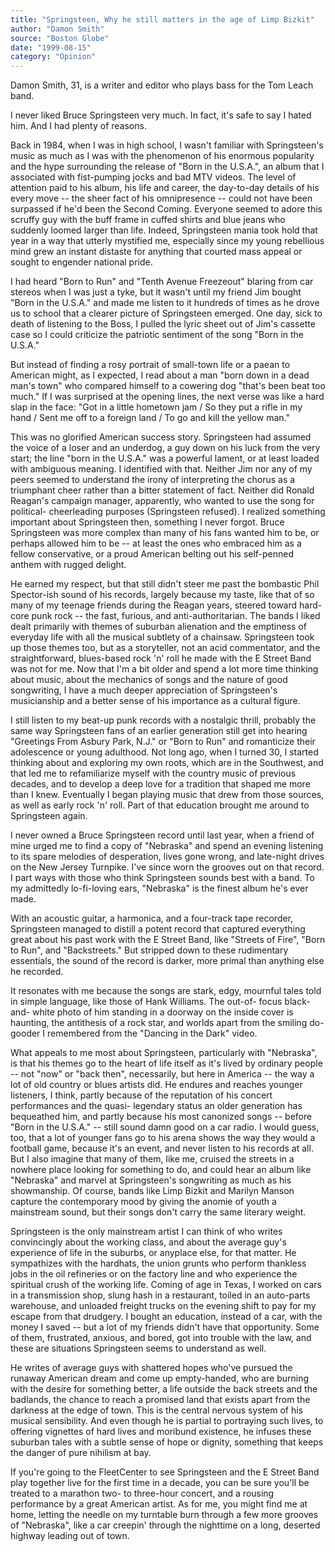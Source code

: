 ```yaml
---
title: "Springsteen, Why he still matters in the age of Limp Bizkit"
author: "Damon Smith"
source: "Boston Globe"
date: "1999-08-15"
category: "Opinion"
---
```


Damon Smith, 31, is a writer and editor who plays bass for the Tom Leach band.

I never liked Bruce Springsteen very much. In fact, it's safe to say I hated him. And I had plenty of reasons.

Back in 1984, when I was in high school, I wasn't familiar with Springsteen's music as much as I was with the phenomenon of his enormous popularity and the hype surrounding the release of "Born in the U.S.A.", an album that I associated with fist-pumping jocks and bad MTV videos. The level of attention paid to his album, his life and career, the day-to-day details of his every move -- the sheer fact of his omnipresence -- could not have been surpassed if he'd been the Second Coming. Everyone seemed to adore this scruffy guy with the buff frame in cuffed shirts and blue jeans who suddenly loomed larger than life. Indeed, Springsteen mania took hold that year in a way that utterly mystified me, especially since my young rebellious mind grew an instant distaste for anything that courted mass appeal or sought to engender national pride.

I had heard "Born to Run" and "Tenth Avenue Freezeout" blaring from car stereos when I was just a tyke, but it wasn't until my friend Jim bought "Born in the U.S.A." and made me listen to it hundreds of times as he drove us to school that a clearer picture of Springsteen emerged. One day, sick to death of listening to the Boss, I pulled the lyric sheet out of Jim's cassette case so I could criticize the patriotic sentiment of the song "Born in the U.S.A."

But instead of finding a rosy portrait of small-town life or a paean to American might, as I expected, I read about a man "born down in a dead man's town" who compared himself to a cowering dog "that's been beat too much." If I was surprised at the opening lines, the next verse was like a hard slap in the face: "Got in a little hometown jam / So they put a rifle in my hand / Sent me off to a foreign land / To go and kill the yellow man."

This was no glorified American success story. Springsteen had assumed the voice of a loser and an underdog, a guy down on his luck from the very start; the line "born in the U.S.A." was a powerful lament, or at least loaded with ambiguous meaning. I identified with that. Neither Jim nor any of my peers seemed to understand the irony of interpreting the chorus as a triumphant cheer rather than a bitter statement of fact. Neither did Ronald Reagan's campaign manager, apparently, who wanted to use the song for political- cheerleading purposes (Springsteen refused). I realized something important about Springsteen then, something I never forgot. Bruce Springsteen was more complex than many of his fans wanted him to be, or perhaps allowed him to be -- at least the ones who embraced him as a fellow conservative, or a proud American belting out his self-penned anthem with rugged delight.

He earned my respect, but that still didn't steer me past the bombastic Phil Spector-ish sound of his records, largely because my taste, like that of so many of my teenage friends during the Reagan years, steered toward hard-core punk rock -- the fast, furious, and anti-authoritarian. The bands I liked dealt primarily with themes of suburban alienation and the emptiness of everyday life with all the musical subtlety of a chainsaw. Springsteen took up those themes too, but as a storyteller, not an acid commentator, and the straightforward, blues-based rock 'n' roll he made with the E Street Band was not for me. Now that I'm a bit older and spend a lot more time thinking about music, about the mechanics of songs and the nature of good songwriting, I have a much deeper appreciation of Springsteen's musicianship and a better sense of his importance as a cultural figure.

I still listen to my beat-up punk records with a nostalgic thrill, probably the same way Springsteen fans of an earlier generation still get into hearing "Greetings From Asbury Park, N.J." or "Born to Run" and romanticize their adolescence or young adulthood. Not long ago, when I turned 30, I started thinking about and exploring my own roots, which are in the Southwest, and that led me to refamiliarize myself with the country music of previous decades, and to develop a deep love for a tradition that shaped me more than I knew. Eventually I began playing music that drew from those sources, as well as early rock 'n' roll. Part of that education brought me around to Springsteen again.

I never owned a Bruce Springsteen record until last year, when a friend of mine urged me to find a copy of "Nebraska" and spend an evening listening to its spare melodies of desperation, lives gone wrong, and late-night drives on the New Jersey Turnpike. I've since worn the grooves out on that record. I part ways with those who think Springsteen sounds best with a band. To my admittedly lo-fi-loving ears, "Nebraska" is the finest album he's ever made.

With an acoustic guitar, a harmonica, and a four-track tape recorder, Springsteen managed to distill a potent record that captured everything great about his past work with the E Street Band, like "Streets of Fire", "Born to Run", and "Backstreets." But stripped down to these rudimentary essentials, the sound of the record is darker, more primal than anything else he recorded.

It resonates with me because the songs are stark, edgy, mournful tales told in simple language, like those of Hank Williams. The out-of- focus black-and- white photo of him standing in a doorway on the inside cover is haunting, the antithesis of a rock star, and worlds apart from the smiling do-gooder I remembered from the "Dancing in the Dark" video.

What appeals to me most about Springsteen, particularly with "Nebraska", is that his themes go to the heart of life itself as it's lived by ordinary people -- not "now" or "back then", necessarily, but here in America -- the way a lot of old country or blues artists did. He endures and reaches younger listeners, I think, partly because of the reputation of his concert performances and the quasi- legendary status an older generation has bequeathed him, and partly because his most canonized songs -- before "Born in the U.S.A." -- still sound damn good on a car radio. I would guess, too, that a lot of younger fans go to his arena shows the way they would a football game, because it's an event, and never listen to his records at all. But I also imagine that many of them, like me, cruised the streets in a nowhere place looking for something to do, and could hear an album like "Nebraska" and marvel at Springsteen's songwriting as much as his showmanship. Of course, bands like Limp Bizkit and Marilyn Manson capture the contemporary mood by giving the anomie of youth a mainstream sound, but their songs don't carry the same literary weight.

Springsteen is the only mainstream artist I can think of who writes convincingly about the working class, and about the average guy's experience of life in the suburbs, or anyplace else, for that matter. He sympathizes with the hardhats, the union grunts who perform thankless jobs in the oil refineries or on the factory line and who experience the spiritual crush of the working life. Coming of age in Texas, I worked on cars in a transmission shop, slung hash in a restaurant, toiled in an auto-parts warehouse, and unloaded freight trucks on the evening shift to pay for my escape from that drudgery. I bought an education, instead of a car, with the money I saved -- but a lot of my friends didn't have that opportunity. Some of them, frustrated, anxious, and bored, got into trouble with the law, and these are situations Springsteen seems to understand as well.

He writes of average guys with shattered hopes who've pursued the runaway American dream and come up empty-handed, who are burning with the desire for something better, a life outside the back streets and the badlands, the chance to reach a promised land that exists apart from the darkness at the edge of town. This is the central nervous system of his musical sensibility. And even though he is partial to portraying such lives, to offering vignettes of hard lives and moribund existence, he infuses these suburban tales with a subtle sense of hope or dignity, something that keeps the danger of pure nihilism at bay.

If you're going to the FleetCenter to see Springsteen and the E Street Band play together live for the first time in a decade, you can be sure you'll be treated to a marathon two- to three-hour concert, and a rousing performance by a great American artist. As for me, you might find me at home, letting the needle on my turntable burn through a few more grooves of "Nebraska", like a car creepin' through the nighttime on a long, deserted highway leading out of town.